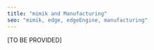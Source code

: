 ```yaml
---
title: "mimik and Manufacturing"
seo: "mimik, edge, edgeEngine, manufacturing"
---
```


[TO BE PROVIDED]